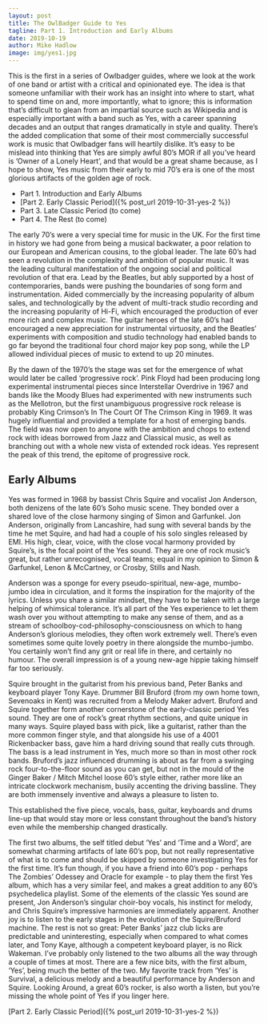 ```yaml
---
layout: post
title: The OwlBadger Guide to Yes
tagline: Part 1. Introduction and Early Albums
date: 2019-10-19
author: Mike Hadlow
image: img/yes1.jpg
---
```

This is the first in a series of Owlbadger guides, where we look at the work of one band or artist with a critical and opinionated eye. The idea is that someone unfamiliar with their work has an insight into where to start, what to spend time on and, more importantly, what to ignore; this is information that’s difficult to glean from an impartial source such as Wikipedia and is especially important with a band such as Yes, with a career spanning decades and an output that ranges dramatically in style and quality. There’s the added complication that some of their most commercially successful work is music that Owlbadger fans will heartily dislike. It’s easy to be mislead into thinking that Yes are simply awful 80’s MOR if all you’ve heard is ‘Owner of a Lonely Heart’, and that would be a great shame because, as I hope to show, Yes music from their early to mid 70’s era is one of the most glorious artifacts of the golden age of rock.

* Part 1. Introduction and Early Albums
* [Part 2. Early Classic Period]({% post_url 2019-10-31-yes-2 %})
* Part 3. Late Classic Period (to come)
* Part 4. The Rest (to come)

The early 70’s were a very special time for music in the UK. For the first time in history we had gone from being a musical backwater, a poor relation to our European and American cousins, to the global leader. The late 60’s had seen a revolution in the complexity and ambition of popular music. It was the leading cultural manifestation of the ongoing social and political revolution of that era. Lead by the Beatles, but ably supported by a host of contemporaries, bands were pushing the boundaries of song form and instrumentation. Aided commercially by the increasing popularity of album sales, and technologically by the advent of multi-track studio recording and the increasing popularity of Hi-Fi, which encouraged the production of ever more rich and complex music. The guitar heroes of the late 60’s had encouraged a new appreciation for instrumental virtuosity, and the Beatles’ experiments with composition and studio technology had enabled bands to go far beyond the traditional four chord major key pop song, while the LP allowed individual pieces of music to extend to up 20 minutes.

By the dawn of the 1970’s the stage was set for the emergence of what would later be called ‘progressive rock’. Pink Floyd had been producing long experimental instrumental pieces since Interstellar Overdrive in 1967 and bands like the Moody Blues had experimented with new instruments such as the Mellotron, but the first unambiguous progressive rock release is probably King Crimson’s In The Court Of The Crimson King in 1969. It was hugely influential and provided a template for a host of emerging bands. The field was now open to anyone with the ambition and chops to extend rock with ideas borrowed from Jazz and Classical music, as well as branching out with a whole new vista of extended rock ideas. Yes represent the peak of this trend, the epitome of progressive rock.

## Early Albums

Yes was formed in 1968 by bassist Chris Squire and vocalist Jon Anderson, both denizens of the late 60’s Soho music scene. They bonded over a shared love of the close harmony singing of Simon and Garfunkel. Jon Anderson, originally from Lancashire, had sung with several bands by the time he met Squire, and had had a couple of his solo singles released by EMI. His high, clear, voice, with the close vocal harmony provided by Squire’s, is the focal point of the Yes sound. They are one of rock music’s great, but rather unrecognised, vocal teams; equal in my opinion to Simon & Garfunkel, Lenon & McCartney, or Crosby, Stills and Nash. 

Anderson was a sponge for every pseudo-spiritual, new-age, mumbo-jumbo idea in circulation, and it forms the inspiration for the majority of the lyrics. Unless you share a similar mindset, they have to be taken with a large helping of whimsical tolerance. It’s all part of the Yes experience to let them wash over you without attempting to make any sense of them, and as a stream of schoolboy-cod-philosophy-consciousness on which to hang Anderson’s glorious melodies, they often work extremely well. There’s even sometimes some quite lovely poetry in there alongside the mumbo-jumbo. You certainly won’t find any grit or real life in there, and certainly no humour. The overall impression is of a young new-age hippie taking himself far too seriously.

Squire brought in the guitarist from his previous band, Peter Banks and keyboard player Tony Kaye. Drummer Bill Bruford (from my own home town, Sevenoaks in Kent) was recruited from a Melody Maker advert. Bruford and Squire together form another cornerstone of the early-classic period Yes sound. They are one of rock’s great rhythm sections, and quite unique in many ways. Squire played bass with pick, like a guitarist, rather than the more common finger style, and that alongside his use of a 4001 Rickenbacker bass, gave him a hard driving sound that really cuts through. The bass is a lead instrument in Yes, much more so than in most other rock bands. Bruford’s jazz influenced drumming is about as far from a swinging rock four-to-the-floor sound as you can get, but not in the mould of the Ginger Baker / Mitch Mitchel loose 60’s style either, rather more like an intricate clockwork mechanism, busily accenting the driving bassline. They are both immensely inventive and always a pleasure to listen to.

This established the five piece, vocals, bass, guitar, keyboards and drums line-up that would stay more or less constant throughout the band’s history even while the membership changed drastically.

The first two albums, the self titled debut ‘Yes’ and ‘Time and a Word’, are somewhat charming artifacts of late 60’s pop, but not really representative of what is to come and should be skipped by someone investigating Yes for the first time. It’s fun though, if you have a friend into 60’s pop - perhaps The Zombies’ Odessey and Oracle for example - to play them the first Yes album, which has a very similar feel, and makes a great addition to any 60’s psychedelica playlist. Some of the elements of the classic Yes sound are present, Jon Anderson’s singular choir-boy vocals, his instinct for melody, and Chris Squire’s impressive harmonies are immediately apparent. Another joy is to listen to the early stages in the evolution of the Squire/Bruford machine. The rest is not so great: Peter Banks’ jazz club licks are predictable and uninteresting, especially when compared to what comes later, and Tony Kaye, although a competent keyboard player, is no Rick Wakeman. I’ve probably only listened to the two albums all the way through a couple of times at most. There are a few nice bits, with the first album, ‘Yes’, being much the better of the two. My favorite track from ‘Yes’ is Survival, a delicious melody and a beautiful performance by Anderson and Squire. Looking Around, a great 60’s rocker, is also worth a listen, but you’re missing the whole point of Yes if you linger here.

[Part 2. Early Classic Period]({% post_url 2019-10-31-yes-2 %})
